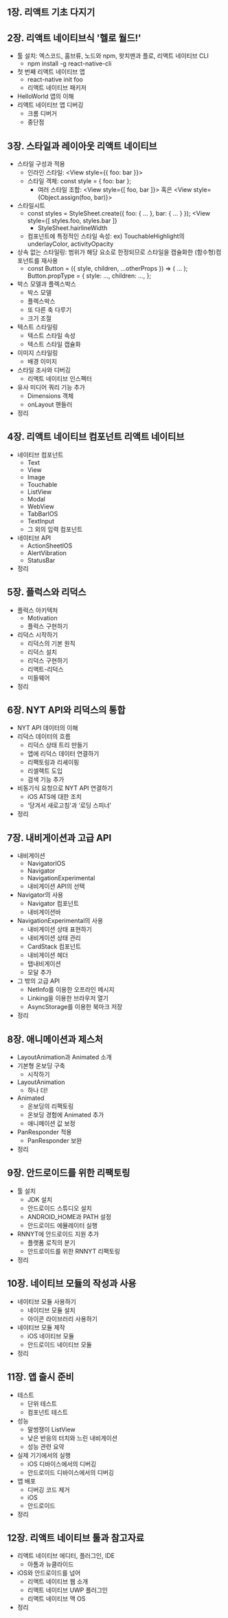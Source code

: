 ## 1장. 리액트 기초 다지기


## 2장. 리액트 네이티브식 '헬로 월드!'
* 툴 설치: 엑스코드, 홈브류, 노드와 npm, 왓치맨과 플로, 리액트 네이티브 CLI
	* npm install -g react-native-cli
* 첫 번째 리액트 네이티브 앱
	* react-native init foo
	* 리액트 네이티브 패키저
* HelloWorld 앱의 이해
* 리액트 네이티브 앱 디버깅
	* 크롬 디버거
	* 중단점


## 3장. 스타일과 레이아웃 리액트 네이티브
* 스타일 구성과 적용
	* 인라인 스타일: <View style={{ foo: bar }}></View>
	* 스타일 객체: const style = { foo: bar };
		* 여러 스타일 조합: <View style={[ foo, bar ]}></View> 혹은 <View style={Object.assign(foo, bar)}></View>
* 스타일시트
	* const styles = StyleSheet.create({ foo: { ... }, bar: { ... } }); <View style={[ styles.foo, styles.bar ]}
		* StyleSheet.hairlineWidth
	* 컴포넌트에 특정적인 스타일 속성: ex) TouchableHighlight의 underlayColor, activityOpacity
* 상속 없는 스타일링: 범위가 해당 요소로 한정되므로 스타일을 캡슐화한 (함수형)컴포넌트를 재사용
	* const Button = ({ style, children, ...otherProps }) => ( ... ); Button.propType = { style: ..., children: ..., };
* 박스 모델과 플렉스박스
	* 박스 모델
	* 플렉스박스
	* 또 다른 축 다루기
	* 크기 조절
* 텍스트 스타일링
	* 텍스트 스타일 속성
	* 텍스트 스타일 캡슐화
* 이미지 스타일링
	* 배경 이미지
* 스타일 조사와 디버깅
	* 리액트 네이티브 인스펙터
* 유사 미디어 쿼리 기능 추가
	* Dimensions 객체
	* onLayout 핸들러
* 정리


## 4장. 리액트 네이티브 컴포넌트 리액트 네이티브
* 네이티브 컴포넌트
	* Text
	* View
	* Image
	* Touchable
	* ListView
	* Modal
	* WebView
	* TabBarIOS
	* TextInput
	* 그 외의 입력 컴포넌트
* 네이티브 API
	* ActionSheetIOS
	* AlertVibration
	* StatusBar
* 정리


## 5장. 플럭스와 리덕스
* 플럭스 아키텍처
	* Motivation
	* 플럭스 구현하기
* 리덕스 시작하기
	* 리덕스의 기본 원칙
	* 리덕스 설치
	* 리덕스 구현하기
	* 리액트-리덕스
	* 미들웨어
* 정리


## 6장. NYT API와 리덕스의 통합
* NYT API 데이터의 이해
* 리덕스 데이터의 흐름
	* 리덕스 상태 트리 만들기
	* 앱에 리덕스 데이터 연결하기
	* 리팩토링과 리셰이핑
	* 리셀렉트 도입
	* 검색 기능 추가
* 비동기식 요청으로 NYT API 연결하기
	* iOS ATS에 대한 조치
	*  ‘당겨서 새로고침'과 ‘로딩 스피너'
* 정리


## 7장. 내비게이션과 고급 API
* 내비게이션
	* NavigatorIOS
	* Navigator
	* NavigationExperimental
	* 내비게이션 API의 선택
* Navigator의 사용
	* Navigator 컴포넌트
	* 내비게이션바
* NavigationExperimental의 사용
	* 내비게이션 상태 표현하기
	* 내비게이션 상태 관리
	* CardStack 컴포넌트
	* 내비게이션 헤더
	* 탭내비게이션
	* 모달 추가
* 그 밖의 고급 API
	* NetInfo를 이용한 오프라인 메시지
	* Linking을 이용한 브라우저 열기
	* AsyncStorage를 이용한 북마크 저장
* 정리


## 8장. 애니메이션과 제스처
* LayoutAnimation과 Animated 소개
* 기본형 온보딩 구축
	* 시작하기
* LayoutAnimation
	* 하나 더!
* Animated
	* 온보딩의 리팩토링
	* 온보딩 경험에 Animated 추가
	* 애니메이션 값 보정
* PanResponder 적용
	* PanResponder 보완
* 정리


## 9장. 안드로이드를 위한 리팩토링
* 툴 설치
	* JDK 설치
	* 안드로이드 스튜디오 설치
	* ANDROID_HOME과 PATH 설정
	* 안드로이드 에뮬레이터 실행
* RNNYT에 안드로이드 지원 추가
	* 플랫폼 로직의 분기
	* 안드로이드를 위한 RNNYT 리팩토링
* 정리


## 10장. 네이티브 모듈의 작성과 사용
* 네이티브 모듈 사용하기
	* 네이티브 모듈 설치
	* 아이콘 라이브러리 사용하기
* 네이티브 모듈 제작
	* iOS 네이티브 모듈
	* 안드로이드 네이티브 모듈
* 정리


## 11장. 앱 출시 준비
* 테스트
	* 단위 테스트
	* 컴포넌트 테스트
* 성능
	* 말썽쟁이 ListView
	* 낮은 반응의 터치와 느린 내비게이션
	* 성능 관련 요약
* 실제 기기에서의 실행
	* iOS 디바이스에서의 디버깅
	* 안드로이드 디바이스에서의 디버깅
* 앱 배포
	* 디버깅 코드 제거
	* iOS
	* 안드로이드
* 정리


## 12장. 리액트 네이티브 툴과 참고자료
* 리액트 네이티브 에디터, 플러그인, IDE
	* 아톰과 뉴클라이드
* iOS와 안드로이드를 넘어
	* 리액트 네이티브 웹 소개
	* 리액트 네이티브 UWP 플러그인
	* 리액트 네이티브 맥 OS
* 정리 